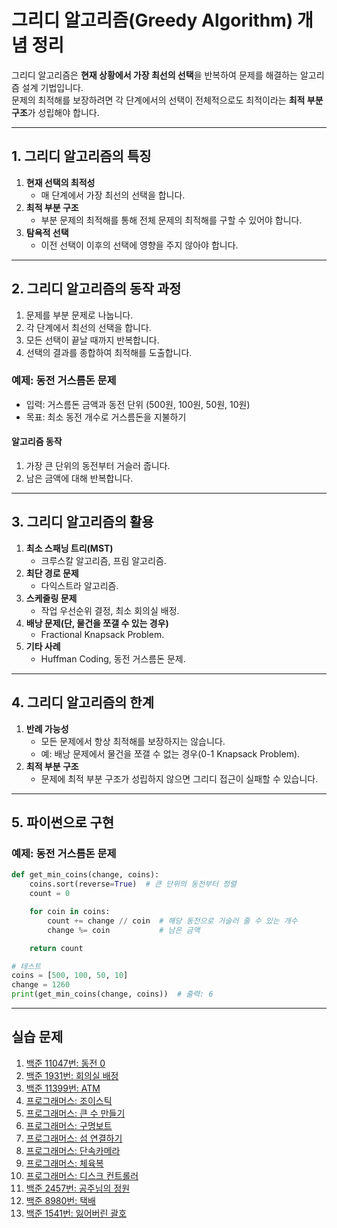 # 그리디 알고리즘(Greedy Algorithm) 개념 정리

그리디 알고리즘은 **현재 상황에서 가장 최선의 선택**을 반복하여 문제를 해결하는 알고리즘 설계 기법입니다.  
문제의 최적해를 보장하려면 각 단계에서의 선택이 전체적으로도 최적이라는 **최적 부분 구조**가 성립해야 합니다.

---

## 1. 그리디 알고리즘의 특징

1. **현재 선택의 최적성**
   - 매 단계에서 가장 최선의 선택을 합니다.
2. **최적 부분 구조**
   - 부분 문제의 최적해를 통해 전체 문제의 최적해를 구할 수 있어야 합니다.
3. **탐욕적 선택**
   - 이전 선택이 이후의 선택에 영향을 주지 않아야 합니다.

---

## 2. 그리디 알고리즘의 동작 과정

1. 문제를 부분 문제로 나눕니다.
2. 각 단계에서 최선의 선택을 합니다.
3. 모든 선택이 끝날 때까지 반복합니다.
4. 선택의 결과를 종합하여 최적해를 도출합니다.

### 예제: 동전 거스름돈 문제

- 입력: 거스름돈 금액과 동전 단위 (500원, 100원, 50원, 10원)
- 목표: 최소 동전 개수로 거스름돈을 지불하기

#### 알고리즘 동작
1. 가장 큰 단위의 동전부터 거슬러 줍니다.
2. 남은 금액에 대해 반복합니다.

---

## 3. 그리디 알고리즘의 활용

1. **최소 스패닝 트리(MST)**
   - 크루스칼 알고리즘, 프림 알고리즘.
2. **최단 경로 문제**
   - 다익스트라 알고리즘.
3. **스케줄링 문제**
   - 작업 우선순위 결정, 최소 회의실 배정.
4. **배낭 문제(단, 물건을 쪼갤 수 있는 경우)**
   - Fractional Knapsack Problem.
5. **기타 사례**
   - Huffman Coding, 동전 거스름돈 문제.

---

## 4. 그리디 알고리즘의 한계

1. **반례 가능성**
   - 모든 문제에서 항상 최적해를 보장하지는 않습니다.
   - 예: 배낭 문제에서 물건을 쪼갤 수 없는 경우(0-1 Knapsack Problem).
2. **최적 부분 구조**
   - 문제에 최적 부분 구조가 성립하지 않으면 그리디 접근이 실패할 수 있습니다.

---

## 5. 파이썬으로 구현

### 예제: 동전 거스름돈 문제

```python
def get_min_coins(change, coins):
    coins.sort(reverse=True)  # 큰 단위의 동전부터 정렬
    count = 0

    for coin in coins:
        count += change // coin  # 해당 동전으로 거슬러 줄 수 있는 개수
        change %= coin           # 남은 금액

    return count

# 테스트
coins = [500, 100, 50, 10]
change = 1260
print(get_min_coins(change, coins))  # 출력: 6
```

---

## 실습 문제

1. [백준 11047번: 동전 0](https://www.acmicpc.net/problem/11047)
2. [백준 1931번: 회의실 배정](https://www.acmicpc.net/problem/1931)
3. [백준 11399번: ATM](https://www.acmicpc.net/problem/11399)
4. [프로그래머스: 조이스틱](https://school.programmers.co.kr/learn/courses/30/lessons/42860)
5. [프로그래머스: 큰 수 만들기](https://school.programmers.co.kr/learn/courses/30/lessons/42883)
6. [프로그래머스: 구명보트](https://school.programmers.co.kr/learn/courses/30/lessons/42885)
7. [프로그래머스: 섬 연결하기](https://school.programmers.co.kr/learn/courses/30/lessons/42861)
8. [프로그래머스: 단속카메라](https://school.programmers.co.kr/learn/courses/30/lessons/42884)
9. [프로그래머스: 체육복](https://school.programmers.co.kr/learn/courses/30/lessons/42862)
10. [프로그래머스: 디스크 컨트롤러](https://school.programmers.co.kr/learn/courses/30/lessons/42627)
11. [백준 2457번: 공주님의 정원](https://www.acmicpc.net/problem/2457)
12. [백준 8980번: 택배](https://www.acmicpc.net/problem/8980)
13. [백준 1541번: 잃어버린 괄호](https://www.acmicpc.net/problem/1541)